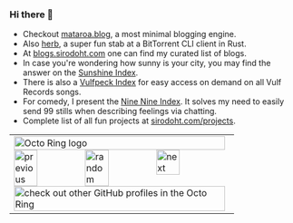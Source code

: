 ### Hi there 👋

- Checkout [mataroa.blog](https://mataroa.blog/), a most minimal blogging engine.
- Also [herb](https://github.com/sirodoht/herb), a super fun stab at a BitTorrent CLI client in Rust.
- At [blogs.sirodoht.com](https://blogs.sirodoht.com/) one can find my curated list of blogs.
- In case you're wondering how sunny is your city, you may find the answer on the [Sunshine Index](https://sun.sirodoht.com/).
- There is also a [Vulfpeck Index](https://vulfpeck.sirodoht.com/) for easy access on demand on all Vulf Records songs.
- For comedy, I present the [Nine Nine Index](https://99.sirodoht.com/). It solves my need to easily send 99 stills when describing feelings via chatting.
- Complete list of all fun projects at [sirodoht.com/projects](https://sirodoht.com/projects/).

<!--
**sirodoht/sirodoht** is a ✨ _special_ ✨ repository because its `README.md` (this file) appears on your GitHub profile.

Here are some ideas to get you started:

- 🔭 I’m currently working on ...
- 🌱 I’m currently learning ...
- 👯 I’m looking to collaborate on ...
- 🤔 I’m looking for help with ...
- 💬 Ask me about ...
- 📫 How to reach me: ...
- 😄 Pronouns: ...
- ⚡ Fun fact: ...
-->

<table><tbody><tr><td><a href="https://octo-ring.com/"><img src="https://octo-ring.com/static/img/widget/top.png" width="99%" alt="Octo Ring logo" align="top"></a><br><a href="https://octo-ring.com/p/sirodoht/prev"><img src="https://octo-ring.com/static/img/widget/prev.png" width="33%" alt="previous" align="top" title="previous profile"></a><a href="https://octo-ring.com/p/sirodoht/random"><img src="https://octo-ring.com/static/img/widget/random.png" width="33%" alt="random" align="top" title="random profile"></a><a href="https://octo-ring.com/p/sirodoht/next"><img src="https://octo-ring.com/static/img/widget/next.png" width="33%" alt="next" align="top" title="next profile"></a><br><a href="https://octo-ring.com/"><img src="https://octo-ring.com/static/img/widget/bottom.png" width="99%" alt="check out other GitHub profiles in the Octo Ring" align="top"></a></td></tr></tbody></table>    
